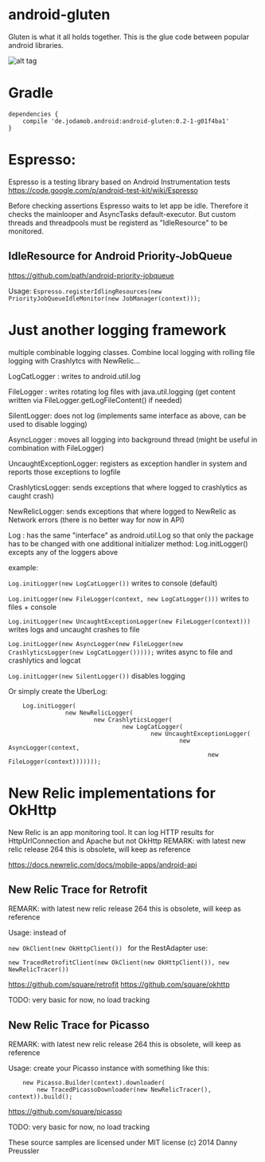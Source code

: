 android-gluten
==============

Gluten is what it all holds together.
This is the glue code between popular android libraries. 


![alt tag](http://jodamob.de/MTC%20Spring%20Speakerbutton%203.jpg)

Gradle
======
```
dependencies {
	compile 'de.jodamob.android:android-gluten:0.2-1-g01f4ba1'
}
```



Espresso:
=========
Espresso is a testing library based on Android Instrumentation tests
https://code.google.com/p/android-test-kit/wiki/Espresso

Before checking assertions Espresso waits to let app be idle. Therefore it checks the mainlooper and AsyncTasks default-executor. But custom threads and threadpools must be registerd as "IdleResource" to be monitored.

IdleResource for Android Priority-JobQueue
------------------------------------------------------------------
https://github.com/path/android-priority-jobqueue

Usage:
`Espresso.registerIdlingResources(new PriorityJobQueueIdleMonitor(new JobManager(context)));`



Just another logging framework
==============================
multiple combinable logging classes.
Combine local logging with rolling file logging with Crashlytcs with NewRelic...


LogCatLogger : writes to android.util.log

FileLogger : writes rotating log files with java.util.logging (get content written via FileLogger.getLogFileContent() if needed)

SilentLogger: does not log (implements same interface as above, can be used to disable logging)

AsyncLogger : moves all logging into background thread (might be useful in combination with FileLogger)

UncaughtExceptionLogger: registers as exception handler in system and reports those exceptions to logfile

CrashlyticsLogger: sends exceptions that where logged to crashlytics as caught crash)

NewRelicLogger: sends exceptions that where logged to NewRelic as Network errors (there is no better way for now in API)


Log : has the same "interface" as android.util.Log so that only the package has to be changed with one additional initializer method:
Log.initLogger() excepts any of the loggers above


example:

`Log.initLogger(new LogCatLogger())` writes to console (default)

`Log.initLogger(new FileLogger(context, new LogCatLogger()))` writes to files + console

`Log.initLogger(new UncaughtExceptionLogger(new FileLogger(context)))` writes logs and uncaught crashes to file 

`Log.initLogger(new AsyncLogger(new FileLogger(new CrashlyticsLogger(new LogCatLogger()))));` writes async to file and crashlytics and logcat

`Log.initLogger(new SilentLogger())` disables logging

Or simply create the UberLog:

```
	Log.initLogger(
                new NewRelicLogger(
                        new CrashlyticsLogger(
                                new LogCatLogger(
                                        new UncaughtExceptionLogger(
                                                new AsyncLogger(context, 
                                                        new FileLogger(context)))))));
``` 


New Relic implementations for OkHttp
====================================
New Relic is an app monitoring tool. It can log HTTP results for HttpUrlConnection and Apache but not OkHttp
REMARK: with latest new relic release 264 this is obsolete, will keep as reference

https://docs.newrelic.com/docs/mobile-apps/android-api

New Relic Trace for Retrofit
-------------------------------------------
REMARK: with latest new relic release 264 this is obsolete, will keep as reference

Usage: 
instead of

`new OkClient(new OkHttpClient()) `
for the RestAdapter use:

`new TracedRetrofitClient(new OkClient(new OkHttpClient()), new NewRelicTracer())`



https://github.com/square/retrofit
https://github.com/square/okhttp

TODO: very basic for now, no load tracking

New Relic Trace for Picasso
---------------------------
REMARK: with latest new relic release 264 this is obsolete, will keep as reference

Usage: 
create your Picasso instance with something like this:

```
	new Picasso.Builder(context).downloader(
		new TracedPicassoDownloader(new NewRelicTracer(), context)).build();
```



https://github.com/square/picasso

TODO: very basic for now, no load tracking


These source samples are licensed under MIT license
(c) 2014 Danny Preussler
